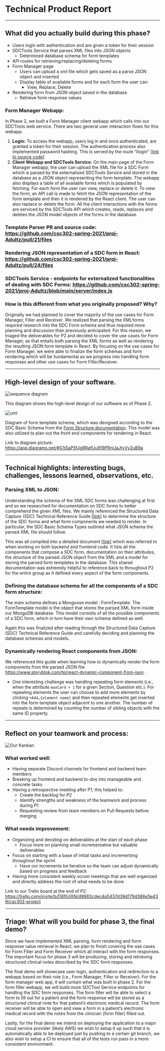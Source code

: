 # Technical Product Report

---

## What did you actually build during this phase?

* Users login with authentication and are given a token for their session
* SDCTools Service that parses XML files into JSON objects
   * Determined database schema for form templates
* API routes for retrieving/replacing/deleting forms
* Form Manager page
   * Users can upload a xml file which gets saved as a parse JSON object and inserted
   * Display table of available forms and for each form the user can:
      * View, Replace, Delete
*  Rendering form from JSON object saved in the database
   * Retrieve form response values

### Form Manager Webapp:

In Phase 2, we built a Form Manager client webapp which calls into our SDCTools web service. There are two general user interaction flows for this webapp:

1. **Login:** To access the webapp, users log in and once authenticated, are
   granted a token for their session. The authentication process also
   implemented password hashing. This is served by the route “/login” [[link to
   source code](https://github.com/csc302-spring-2021/proj-Adultz/blob/password-hashing/server/index.js)]
2. **Client Webapp and SDCTools Service:** On the main page of the Form Manager webapp, the user can upload the XML file for a SDC Form which is parsed by the externalized SDCTools Service and stored in the database as a JSON object representing the form template. The webapp also displays a table of all available forms which is populated by fetching. For each form the user can view, replace or delete it. To view the form, an API call is made to fetch the JSON representation of the form template and then it is rendered by the React client. The user can also replace or delete the form. All the client interactions with the forms are serviced by the SDCTools API which creates, reads, replaces and deletes the JSON model objects of the forms in the database.

### Template Parser PR and source code: https://github.com/csc302-spring-2021/proj-Adultz/pull/21/files

### Rendering JSON representation of a SDC form in React: https://github.com/csc302-spring-2021/proj-Adultz/pull/24/files

### SDCTools Service - endpoints for externalized functionalities of dealing with SDC Forms: https://github.com/csc302-spring-2021/proj-Adultz/blob/main/server/index.js

### How is this different from what you originally proposed? Why?

Originally we had planned to cover the majority of the use cases for Form Manager, Filler and Receiver. We realized that parsing the XMLforms required research into the SDC Form schema and thus required more planning and discussion than previously anticipated. For this reason, we triaged the deliverables for P2 and decided to cover the use cases for Form Manager, as that entails both parsing the XML forms as well as rendering the resulting JSON form template in React.  By focusing on the use cases for Form Manager, we were able to finalize the form schemas and form rendering which will be fundamental as we progress into handling form responses and other use cases for Form Filler/Receiver.

---

## High-level design of your software.

![sequence diagram](images/image3.png "Form Manager Sequence Diagram")

This diagram shows the high-level design of our software as of Phase 2.

![uml](images/image1.png "Form Template Diagram")

Diagram of form template schema, which was designed according to the SDC Basic Schema from the [Form Structure documentation](https://docs.google.com/document/d/1hi46ZkU3JwNFi3Y-RGgWyvcqGZ5o1Yd8axkFiyNRwzk/edit?usp=sharing).  This model was also utilized to plan out the front end components for rendering in React.

Link to diagram picture:
https://app.diagrams.net/#G1iSaP5fJgRRafUu919PRnUaJtyVy2uB9a

---

## Technical highlights: interesting bugs, challenges, lessons learned, observations, etc.

### Parsing XML to JSON:

Understanding the schema of the XML SDC forms was challenging at first and so we
researched for documentation on SDC forms to better comprehend the given XML
files. We mainly referenced the Structured Data Capture (SDC) Technical
Reference Guide [[link](https://drive.google.com/file/d/19WCZNMi-2zAtVVhXofRSZACg8KKNGCv7/view?usp=sharing)] to determine the structure of the SDC forms and what form components we needed to render. In particular, the SDC Basic Schema Types outlined what JSON schema the parsed XML file should follow.

This was all compiled into a detailed document [[link](https://docs.google.com/document/d/1hi46ZkU3JwNFi3Y-RGgWyvcqGZ5o1Yd8axkFiyNRwzk/edit?usp=sharing)] which was referred to when working on both backend and frontend code. It lists all the components that compose a SDC form, documentation on their attributes, the structure of the parsed JSON object from the XML and a model for storing the parsed form templates in the database. This shared documentation was extremely helpful to reference back to throughout P2 for the entire group as it defined every aspect of the form components.

### Defining the database schema for all the components of a SDC form structure:

The main schema defines a Mongoose model : FormTemplate. The FormTemplate model is the object that stores the parsed XML form inside our MongoDB database. This model consists of all the possible components of a SDC form, which in turn have their own schema defined as well.

Again this was finalized after reading through the Structured Data Capture (SDC) Technical Reference Guide and carefully deciding and planning the database schemas and models.

### Dynamically rendering React components from JSON:

We referenced this guide when learning how to dynamically render the form components from the parsed JSON file: https://www.storyblok.com/tp/react-dynamic-component-from-json .

* One interesting challenge was handling repeating form elements (i.e., when the attribute `maxCard > 1` for a given Section, Question etc.). For repeating elements the user can choose to add more elements by clicking `+Add…{element name}` and then repeated elements get inserted into the form template object adjacent to one another. The number of repeats is determined by counting the number of sibling objects with the same ID property.

---

## Reflect on your teamwork and process:

![Our Kanban](images/image2.png "Trello")

### What worked well:

* Having separate Discord channels for frontend and backend team members
* Breaking up frontend and backend to-dos into manageable and concrete tasks
* Having a retrospective meeting after P1, this helped to:
   * Create the backlog for P2
   * Identify strengths and weakness of the teamwork and process during P1
   * Requesting review from team members on Pull Requests before merging

### What needs improvement:

* Organizing and deciding on deliverables at the start of each phase
    * Focus more on planning small incrementative but valuable deliverables
* Focus on starting with a base of initial tasks and incrementing throughout the sprint
    * Have our increments be iterative so the team can adjust dynamically based on progress and feedback
* Having more consistent weekly scrum meetings that are well organized and directly address the root of what needs to be done

Link to our Trello board at the end of P2: https://trello.com/invite/b/D8fjUiXN/d9883cdec4a5437d39d179d388e5e439/csc302-project

---

## Triage: What will you build for phase 3, the final demo?

Since we have implemented  XML parsing, form rendering and form response value retrieval in React, we plan to finish covering the use cases for Form Filler and Form Receiver which all interact with the form responses. The important focus for phase 3 will be producing, storing and retrieving structured clinical notes described by the SDC form responses.

The final demo will showcase user login, authentication and redirection to a webapp based on their role (i.e., Form Manager, Filler or Receiver). For the form manager web app,  it will contain what was built in phase 2. For the form filler webapp, we will build more SDCTool Service endpoints for handling the SDC form responses. The form filler will be able to select a form to fill out for a patient and the form response will be stored as a structured clinical note for that patient’s electronic medical record. The form receiver will be able to open and view a form in a patient’s electronic medical record with the notes from the clinician (form filler) filled out.

Lastly, for the final demo we intend on deploying the application to a major cloud service provider (likely AWS) we wish to setup it up such that it is automatically able to be deployed just by pushing to a certain git branch, we also wish to setup a CI to ensure that all of the tests run pass in a more consistent environment.
